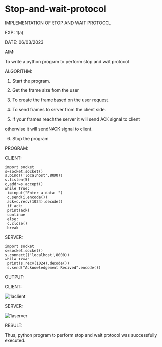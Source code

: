 # Stop-and-wait-protocol

IMPLEMENTATION OF STOP AND WAIT PROTOCOL

EXP: 1(a)

DATE:  06/03/2023

AIM:

To write a python program to perform stop and wait protocol

ALGORITHM:

1. Start the program.

2. Get the frame size from the user

3. To create the frame based on the user request.

4. To send frames to server from the client side.

5. If your frames reach the server it will send ACK signal to client

otherwise it will sendNACK signal to client.

6. Stop the program

PROGRAM:

CLIENT:
```
import socket
s=socket.socket()
s.bind(('localhost',8000))
s.listen(5)
c,addr=s.accept()
while True:
 i=input("Enter a data: ")
 c.send(i.encode())
 ack=c.recv(1024).decode()
 if ack:
 print(ack)
 continue
 else:
 c.close()
 break
```
SERVER:
```
import socket
s=socket.socket()
s.connect(('localhost',8000))
while True:
 print(s.recv(1024).decode())
 s.send("Acknowledgement Recived".encode())
```


OUTPUT:


CLIENT:

![1aclient](https://github.com/MaheshMuthuL/Stop-and-wait-protocol/assets/135570619/07abbe84-4348-435a-bb8e-1dc7b212313e)






SERVER:

![1aserver](https://github.com/MaheshMuthuL/Stop-and-wait-protocol/assets/135570619/03643653-8e9a-4b08-97de-d15bede175ed)








RESULT:

Thus, python program to perform stop and wait protocol was successfully executed.

